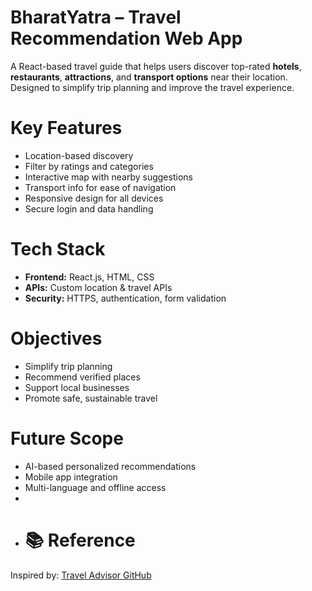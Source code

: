 # BharatYatra – Travel Recommendation Web App

A React-based travel guide that helps users discover top-rated **hotels**, **restaurants**, **attractions**, and **transport options** near their location. Designed to simplify trip planning and improve the travel experience.

#  Key Features

-  Location-based discovery  
-  Filter by ratings and categories  
-  Interactive map with nearby suggestions  
-  Transport info for ease of navigation  
-  Responsive design for all devices  
-  Secure login and data handling

# Tech Stack

- **Frontend:** React.js, HTML, CSS  
- **APIs:** Custom location & travel APIs  
- **Security:** HTTPS, authentication, form validation

#  Objectives

- Simplify trip planning  
- Recommend verified places  
- Support local businesses  
- Promote safe, sustainable travel

#  Future Scope

- AI-based personalized recommendations  
- Mobile app integration  
- Multi-language and offline access
-
- # 📚 Reference

Inspired by: [Travel Advisor GitHub](https://github.com/babblebey/travelAdvisor)
